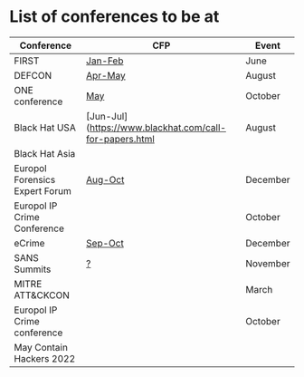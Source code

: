 # List of conferences to be at

| Conference 	| CFP                                                        	    | Event  	|
|------------	|---------------------------------------------------------------	|--------	|
| FIRST | [Jan-Feb](https://www.first.org/conference/2021/cfp)| June |
| DEFCON     	| [Apr-May](https://defcon.org/html/defcon-30/dc-30-cfp.html) 	| August 	|
| ONE conference | [May]() | October |
| Black Hat USA 	| [Jun-Jul](https://www.blackhat.com/call-for-papers.html      	| August 	|
| Black Hat Asia| | |  
| Europol Forensics Expert Forum | [Aug-Oct](https://www.europol.europa.eu/publications-events/events/forensic-experts-forum-2022-conference) | December|
| Europol IP Crime Conference | | October|
| eCrime | [Sep-Oct](https://ecrimeresearch.org/ecrime-symposium/) | December |
| SANS Summits |[?](https://www.sans.org/cyber-security-summit/speak-at-a-summit/) | November|
| MITRE ATT&CKCON	|                                                             | March	|
| Europol IP Crime conference |                                                 | October |
| May Contain Hackers 2022|||
